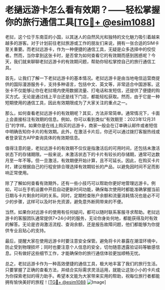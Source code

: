 # 老撾远游卡怎么看有效期？——轻松掌握你的旅行通信工具[[TG💪+ @esim1088](https://t.me/s/esim1088)]

老挝，这个位于东南亚的小国，以其迷人的自然风光和独特的文化魅力吸引着越来越多的游客。对于计划前往老挝旅游或工作的朋友们来说，拥有一张合适的SIM卡至关重要。而老挝远游卡，作为一种便捷的通信工具，无疑是众多选择中的佼佼者。然而，当你拿到这张卡时，是否曾为如何查看它的有效期而感到困惑呢？今天，我们就来聊聊老挝远游卡的有效期问题，帮助你轻松掌控自己的旅行通信工具。

首先，让我们了解一下老挝远游卡的基本情况。老挝远游卡是由当地电信运营商提供的国际漫游服务卡，支持多种语言，包括中文、英文等，非常适合中国游客。这张卡不仅能够让你在老挝境内使用数据流量、打电话和发短信，还提供了便捷的购买方式。无论是通过线上平台还是线下门店，都能轻松获取。然而，由于它是一种短期使用的通信工具，因此有效期限成为了大家关注的重点之一。

那么，如何查看老挝远游卡的有效期呢？其实，方法非常简单。通常情况下，卡面上会直接标注有效期的信息。例如，你可以看到类似“有效期至：2023年12月31日”的字样。如果你是在线上购买的远游卡，商家一般会在订单确认邮件或者短信中明确告知你卡片的有效期。此外，在激活卡片后，你还可以通过拨打客服热线或者登录官方APP查询具体的有效期信息。

值得注意的是，老挝远游卡的有效期不仅仅是指激活后的可用时间，还包括未激活状态下的存储期限。一般来说，未激活状态下的卡片有较长的存储期，通常可达数月至一年不等。但一旦激活，有效期便开始计算，且不可延长。因此，在购买卡片时，建议根据自己的行程安排合理选择有效期较长的产品，以避免因时间不足而影响正常使用。

除了了解如何查看有效期外，还有一些小技巧可以帮助你更好地管理远游卡。例如，可以在手机设置中开启自动更新时间功能，确保每次使用时都能准确掌握当前日期与卡片剩余时间的关系。同时，定期检查账户余额和流量消耗情况也是必不可少的步骤，这样可以及时补充资源，避免意外断网带来的不便。

当然，如果你对远游卡的使用有任何疑问，都可以随时联系客服寻求帮助。老挝远游卡的客服团队通常提供7×24小时的服务，无论你身处何地，都能获得及时有效的解答。无论是咨询激活流程、查询余额，还是报告故障问题，他们都能够为你提供专业且贴心的支持。

最后，提醒大家在使用远游卡时要注意安全保管。避免将卡片暴露在潮湿环境中，防止受到物理损坏；同时也要注意个人信息的安全，切勿随意透露验证码等敏感信息。只有做好这些细节工作，才能确保你的旅行通信体验更加顺畅无忧。

总之，老挝远游卡作为一种高效便捷的通信工具，极大地丰富了我们的旅行生活。只要掌握了正确的查看方法，并结合实际需求灵活运用，就能让这张小小的卡片成为你探索老挝的得力助手。希望本文能为大家带来实用的帮助，祝每位旅行者都能拥有愉快美好的旅程！[[TG💪+ @esim1088](https://t.me/s/esim1088) ![Image](https://i.postimg.cc/4NQfJmqS/Snipaste-2025-05-13-00-14-12.png)]